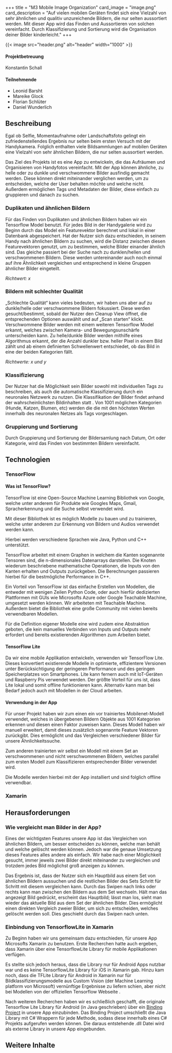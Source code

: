 +++
title = "M3 Mobile Image Organization"
card_image = "image.png"
card_description = "Auf vielen mobilen Geräten findet sich eine Vielzahl von sehr ähnlichen und qualitiv unzureichende Bildern, die nur selten aussortiert werden.  Mit dieser App wird das Finden und Aussortieren von solchen vereinfacht.  Durch Klassifizierung und Sortierung wird die Organisation deiner Bilder kinderleicht."
+++

{{< image src="header.png" alt="header" width="1000" >}}

#### Projektbetreuung
Konstantin Schall

#### Teilnehmende
- Leonid Barsht
- Mareike Glock
- Florian Schlüter
- Daniel Wunderlich



## Beschreibung
Egal ob Selfie, Momentaufnahme oder Landschaftsfoto gelingt ein zufriedenstellendes Ergebnis nur selten beim ersten Versuch mit der Handykamera. Folglich enthalten viele Bildsammlungen auf mobilen Geräten eine Vielzahl von sehr ähnlichen Bildern, die nur selten aussortiert werden.

Das Ziel des Projekts ist es eine App zu entwickeln, die das Aufräumen und Organisieren von Handyfotos vereinfacht. Mit der App können ähnliche, zu helle oder zu dunkle und verschwommene Bilder ausfindig gemacht werden. Diese können direkt miteinander verglichen werden, um zu entscheiden, welche der User behalten möchte und welche nicht. Außerdem ermöglichen Tags und Metadaten der Bilder, diese einfach zu gruppieren und danach zu suchen.

###  Duplikaten und ähnlichen Bildern

Für das Finden von Duplikaten und ähnlichen Bildern haben wir ein Tensorflow Model benutzt. Für jedes Bild in der Handygalerie wird zu Beginn durch das Model ein Featurevektor berechnet und lokal in einer Datenbank abgespeichert. Hat der Nutzer sich dazu entschieden, in seinem Handy nach ähnlichen Bildern zu suchen, wird die Distanz zwischen diesen Featurevektoren genutzt, um zu bestimmen, welche Bilder einander ähnlich sind. Das gleiche passiert bei der Suche nach zu dunklen/hellen und verschwommenen Bildern. Diese werden untereinander auch noch einmal auf ihre Ähnlichkeit vergleichen und entsprechend in kleine Gruppen ähnlicher Bilder eingeteilt.

*Richtwert: x*

###  Bildern mit schlechter Qualität

„Schlechte Qualität“ kann vieles bedeuten, wir haben uns aber auf zu dunkle/helle oder verschwommene Bildern fokussiert. Diese werden gesucht/bestimmt, sobald der Nutzer den Cleanup View öffnet, die entsprechenden Optionen auswählt und auf „Scan starten“ klickt. Verschwommene Bilder werden mit einem weiteren Tensorflow Model erkannt, welches zwischen Kamera- und Bewegungsunschärfe unterscheiden kann. Zu helle/dunkle Bilder werden mithilfe eines Algorithmus erkannt, der die Anzahl dunkler bzw. heller Pixel in einem Bild zählt und ab einem definierten Schwellenwert entschiedet, ob das Bild in eine der beiden Kategorien fällt.

*Richtwerte: x und y*

### Klassifizierung

Der Nutzer hat die Möglichkeit sein Bilder sowohl mit individuellen Tags zu beschreiben, als auch die automatische Klassifizierung durch ein neuronales Netzwerk zu nutzen.
Die Klassifikation der Bilder findet anhand der wahrscheinlichsten Bildinhalten statt . Von 1001 möglichen Kategorien (Hunde, Katzen, Blumen, etc) werden die die mit den höchsten Werten innerhalb des neuronalen Netzes als Tags vorgeschlagen.  

### Gruppierung und Sortierung
Durch Gruppierung und Sortierung der Bildersamlung nach  Datum, Ort oder Kategorie, wird das Finden von bestimmten Bildern vereinfacht.

## Technologien

### TensorFlow

#### Was ist TensorFlow?

TensorFlow ist eine Open-Source Machine Learning Bibliothek von Google, welche unter anderem für Produkte wie Googles Maps, Gmail, Spracherkennung und die Suche selbst verwendet wird.

Mit dieser Bibliothek ist es möglich Modelle zu bauen und zu trainieren, welche unter anderem zur Erkennung von Bildern und Audios verwendet werden kann.

Hierbei werden verschiedene Sprachen wie Java, Python und C++ unterstützt.

TensorFlow arbeitet mit einem Graphen in welchem die Kanten sogenannte Tensoren sind, die n-dimensionales Datenarrays darstellen. Die Knoten wiederum beschriebene mathematische Operationen, die Inputs von den Kanten erhalten und Outputs zurückgeben. Die Berechnungen passieren hierbei für die bestmögliche Performance in C++.

Ein Vorteil von TensorFlow ist das einfache Erstellen von Modellen, die entweder mit wenigen Zeilen Python Code, oder auch hierfür dedizierten Plattformen mit GUIs wie Microsofts Azure oder Google Teachable Machine, umgesetzt werden können. Wir arbeiteten mit Teachable Machine. Außerdem bietet die Bibliothek eine große Community mit vielen bereits verwendbaren Modellen.

Für die Definition eigener Modelle eine wird zudem eine Abstraktion geboten, die kein manuelles Verbinden von Inputs und Outputs mehr erfordert und bereits existierenden Algorithmen zum Arbeiten bietet.

#### TensorFlow Lite

Da wir eine mobile Applikation entwickeln, verwenden wir TensorFlow Lite. Dieses konvertiert existierende Modelle in optimierte, effizientere Versionen unter Berücksichtigung der geringeren Performance und des geringen Speicherplatzes von Smartphones.
Lite kann fernern auch mit IoT-Geräten und Raspberry Pis verwendet werden.
Der größte Vorteil für uns ist, dass Lite lokal und somit offline funktionieren kann. Alternativ kann man bei Bedarf jedoch auch mit Modellen in der Cloud arbeiten.

#### Verwendung in der App

Für unser Projekt haben wir zum einen ein vor trainiertes Mobilenet-Modell verwendet, welches in übergebenen Bildern Objekte aus 1001 Kategorien erkennen und diesen einen Faktor zuweisen kann. Dieses Modell haben wir manuell erweitert, damit dieses zusätzlich sogenannte Feature Vektoren zurückgibt. Dies ermöglicht und das Vergleichen verschiedener Bilder für unsere Ähnlichkeitssuche.

Zum anderen trainierten wir selbst ein Modell mit einem Set an verschwommenen und nicht verschwommenen Bildern, welches parallel zum ersten Modell zum Klassifizieren entsprechender Bilder verwendet wird.

Die Modelle werden hierbei mit der App installiert und sind folglich offline verwendbar.

### Xamarin

## Herausforderungen

### Wie vergleicht man Bilder in der App?

Eines der wichtigsten Features unsere App ist das Vergleichen von ähnlichen Bildern, um besser entscheiden zu können, welche man behält und welche gelöscht werden können. Jedoch war die genaue Umsetzung dieses Features alles andere als einfach. Wir habe nach einer Möglichkeit gesucht, immer jeweils zwei Bilder direkt miteinander zu vergleichen und trotzdem jedes Bild möglichst groß anzeigen zu können.

Das Ergebnis ist, dass der Nutzer  sich ein Hauptbild aus einem Set von ähnlichen Bildern aussuchen und die restlichen Bilder des Sets Schritt für Schritt mit diesem vergleichen kann. Durch das Swipen nach links oder rechts kann man zwischen den Bildern aus dem Set wechseln. Hält man das angezeigt Bild gedrückt, erscheint das Hauptbild; lässt man los, sieht man wieder das aktuelle Bild aus dem Set der ähnlichen Bilder. Dies ermöglicht einen direkten Vergleich zweier Bilder, um sich zu entscheiden, welches gelöscht werden soll. Dies geschieht durch das Swipen nach unten.

### Einbindung von TensorflowLite in Xamarin

Zu Beginn haben wir uns gemeinsam dazu entschieden, für unsere App Microsofts Xamarin zu benutzen. Erste Recherchen hatte auch ergeben, dass Xamarin über eine TensorflowLite Library für mobile Applikationen verfügen.

Es stellte sich jedoch heraus, dass die Library nur für Android Apps nutzbar war und es keine TensorflowLite Library für iOS in Xamarin gab. Hinzu kam noch, dass die TFLite Library für Android in Xamarin nur für Bildklassifizierungsmodelle aus Custom Vision (der Machine Learning platform von Microsoft) vernünftige Ergebnisse zu liefern schien, aber nicht bei Modellen von der offiziellen Tensorflow Webseite .

Nach weiteren Recherchen haben wir es schließlich geschafft, die originale Tensorflow Lite Library für Android (in Java geschrieben) über ein [Binding Project](https://docs.microsoft.com/de-de/xamarin/android/platform/binding-java-library/) in unsere App einzubinden. Das Binding Project umschließt die Java Library mit C# Wrappern für jede Methode, sodass diese innerhalb eines C# Projekts aufgerufen werden können. Die daraus entstehende .dll Datei wird als externe Library in unsere App eingebunden.

## Weitere Inhalte




  










  






